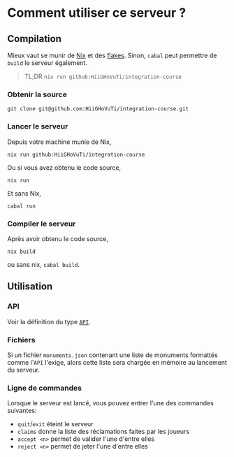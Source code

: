 
# Comment utiliser ce serveur ?

## Compilation

Mieux vaut se munir de [Nix](https://nixos.org) et des [flakes](https://www.tweag.io/blog/2020-05-25-flakes/).
Sinon, `cabal` peut permettre de `build` le serveur également.

> TL;DR `nix run github:HiiGHoVuTi/integration-course`

### Obtenir la source

```
git clone git@github.com:HiiGHoVuTi/integration-course.git
```

### Lancer le serveur

Depuis votre machine munie de Nix,
```
nix run github:HiiGHoVuTi/integration-course
```

Ou si vous avez obtenu le code source,
```
nix run
```
Et sans Nix,
```
cabal run
```

### Compiler le serveur

Après avoir obtenu le code source,
```
nix build
```

ou sans nix, `cabal build`.

## Utilisation

### API

Voir la définition du type [`API`](https://github.com/HiiGHoVuTi/integration-course/blob/main/app/API.hs).

### Fichiers

Si un fichier `monuments.json` contenant une liste de monuments formattés comme l'`API` l'exige, alors cette liste sera chargée en mémoire au lancement du serveur.

### Ligne de commandes

Lorsque le serveur est lancé, vous pouvez entrer l'une des commandes suivantes:
- `quit`/`exit` éteint le serveur
- `claims` donne la liste des réclamations faites par les joueurs
- `accept <n>` permet de valider l'une d'entre elles
- `reject <n>` permet de jeter l'une d'entre elles

